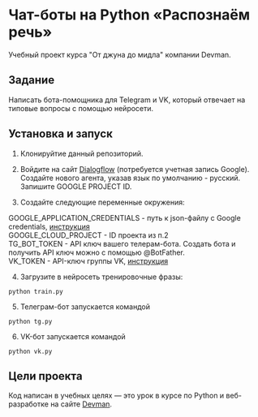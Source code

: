 # Чат-боты на Python «Распознаём речь»

Учебный проект курса "От джуна до мидла" компании Devman.

## Задание

Написать бота-помощника для Telegram и VK, который отвечает на типовые вопросы с помощью нейросети. 

## Установка и запуск

1. Клонируйтие данный репозиторий.
2. Войдите на сайт [Dialogflow](https://dialogflow.cloud.google.com/) (потребуется учетная запись Google). Создайте нового агента, указав язык по умолчанию - русский. Запишите GOOGLE PROJECT ID.

3. Создайте следующие переменные окружения:

GOOGLE_APPLICATION_CREDENTIALS - путь к json-файлу с Google credentials, [инструкция](https://cloud.google.com/docs/authentication/provide-credentials-adc)  
GOOGLE_CLOUD_PROJECT - ID проекта из п.2  
TG_BOT_TOKEN - API ключ вашего телерам-бота. Создать бота и получить API ключ можно с помощью @BotFather.  
VK_TOKEN - API-ключ группы VK, [инструкция](https://pechenek.net/social-networks/vk/api-vk-poluchaem-klyuch-dostupa-token-gruppy/)
  
4. Загрузите в нейросеть тренировочные фразы:
```
python train.py

```  
5. Телеграм-бот запускается командой
```
python tg.py

```  
6. VK-бот запускается командой
```
python vk.py

```  


## Цели проекта

Код написан в учебных целях — это урок в курсе по Python и веб-разработке на сайте [Devman](https://dvmn.org).